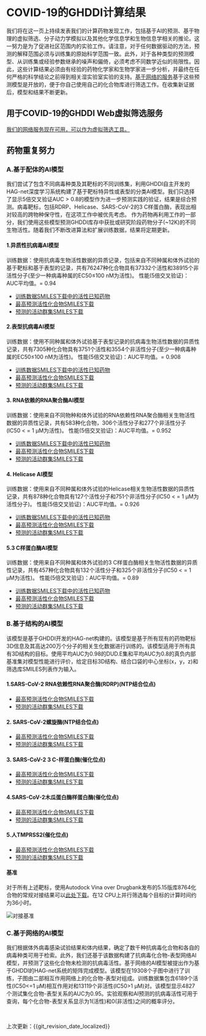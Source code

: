 # COVID-19的GHDDI计算结果


我们将在这一页上持续发表我们的计算药物发现工作，包括基于AI的预测、基于物理的虚拟筛选、分子动力学模拟以及其他化学信息学和生物信息学相关的推论。这一努力是为了促进社区范围内的实验工作。请注意，对于任何数据驱动的方法，预测的解释范围必须与训练集的原始科学范围一致。此外，对于各种类型的预测模型、从训练集或经验参数继承的噪声和偏倚，必须考虑不同数学近似的局限性。因此，这些计算结果必须由有经验的药物化学家和生物学家进一步分析，并最终在任何严格的科学结论之前得到相关湿实验室实验的支持。[基于网络的服务](http://aidd.ghddi.org/covid19/)基于这些预测模型是开放的，便于你自己使用自己的化合物库进行筛选工作。在收集新证据后，模型和结果不断更新。


## 用于COVID-19的GHDDI Web虚拟筛选服务


[我们的网络服务现在可用，可以作为虚拟筛选工具。](http://aidd.ghddi.org/covid19/)




## 药物重复努力


### A.基于配体的AI模型


我们尝试了包含不同病毒种类及其靶标的不同训练集，利用GHDDI自主开发的HAG-net深度学习系统构建了基于靶标特异性或表型的分类AI模型。我们只选择了显示5倍交叉验证AUC > 0.8的模型作为进一步预测实践的验证，结果是综合预测。病毒靶标，包括RDRP、Helicase、SARS-CoV-2的3 C样蛋白酶，表现出相对较高的跨物种保守性，在这项工作中被优先考虑。  作为药物再利用工作的一部分，我们使用这些模型预测GHDDI库存中获批或研究阶段药物分子(~12K)的不同生物活性。随着我们不断改进算法和扩展训练数据，结果将定期更新。




#### 1.异质性抗病毒AI模型


训练数据：使用抗病毒生物活性数据的异质记录，包括来自不同种属和体外试验的基于靶标和基于表型的记录，共有76247种化合物具有37332个活性和38915个非活性分子(至少一种病毒种属的EC50≤100 nM为活性)。
性能(5倍交叉验证)：AUC平均值。= 0.94


* [训练数据SMILES下载中的活性已知药物](https://ghddiai.oss-cn-zhangjiakou.aliyuncs.com/file/AKD_ViralMix.xlsx )
* [最高预测活性化合物SMILES下载](https://ghddiai.oss-cn-zhangjiakou.aliyuncs.com/file/globalvirus_top200.csv)
* [预测的活动群集SMILES下载](https://ghddiai.oss-cn-zhangjiakou.aliyuncs.com/file/globalvirus_topclusters.csv)


#### 2.表型抗病毒AI模型


训练数据：使用不同种属和体外试验基于表型记录的抗病毒生物活性数据的异质性记录，共有7305种化合物具有3751个活性和3554个非活性分子(至少一种病毒种属的EC50≤100 nM为活性)。
性能(5倍交叉验证)：AUC平均值。= 0.908


* [训练数据SMILES下载中的活性已知药物](https://ghddiai.oss-cn-zhangjiakou.aliyuncs.com/file/AKD_ViralPhe.xlsx)
* [最高预测活性化合物SMILES下载](https://ghddiai.oss-cn-zhangjiakou.aliyuncs.com/file/AntivirusPhe_top200.csv)
* [预测的活动群集SMILES下载](https://ghddiai.oss-cn-zhangjiakou.aliyuncs.com/file/AntivirusPhe_topclusters.csv)


#### 3. RNA依赖的RNA聚合酶AI模型


训练数据：使用来自不同物种和体外试验的RNA依赖性RNA聚合酶相关生物活性数据的异质性记录，共有583种化合物，306个活性分子和277个非活性分子(IC50 < = 1 μM为活性)。
性能(5倍交叉验证)：AUC平均值。= 0.952


* [训练数据SMILES下载中的活性已知药物](https://ghddiai.oss-cn-zhangjiakou.aliyuncs.com/file/AKD_RdRP.xlsx)
* [最高预测活性化合物SMILES下载](https://ghddiai.oss-cn-zhangjiakou.aliyuncs.com/file/RDRP_top200.csv)
* [预测的活动群集SMILES下载](https://ghddiai.oss-cn-zhangjiakou.aliyuncs.com/file/RDRP_topclusters.csv)


#### 4. Helicase AI模型


训练数据：使用来自不同种属和体外试验的Helicase相关生物活性数据的异质性记录，共有878种化合物具有127个活性分子和751个非活性分子(IC50 < = 1 μM为活性分子)。
性能(5倍交叉验证)：AUC平均值。= 0.926


* [训练数据SMILES下载中的活性已知药物](https://ghddiai.oss-cn-zhangjiakou.aliyuncs.com/file/AKD_helicase.xlsx)
* [最高预测活性化合物SMILES下载](https://ghddiai.oss-cn-zhangjiakou.aliyuncs.com/file/helicase_top200.csv)
* [预测的活动群集SMILES下载](https://ghddiai.oss-cn-zhangjiakou.aliyuncs.com/file/helicase_topclusters.csv)


#### 5.3 C样蛋白酶AI模型


训练数据：使用来自不同种属和体外试验的3 C样蛋白酶相关生物活性数据的异质性记录，共有457种化合物具有132个活性分子和325个非活性分子(IC50 < = 1 μM为活性)。
性能(5倍交叉验证)：AUC平均值。= 0.89


* [训练数据SMILES下载中的活性已知药物](https://ghddiai.oss-cn-zhangjiakou.aliyuncs.com/file/AKD_3CL.xlsx)
* [最高预测活性化合物SMILES下载](https://ghddiai.oss-cn-zhangjiakou.aliyuncs.com/file/3CL_top200.csv)
* [预测的活动群集SMILES下载](https://ghddiai.oss-cn-zhangjiakou.aliyuncs.com/file/3CL_topclusters.csv)




### B.基于结构的AI模型


该模型是基于GHDDI开发的HAG-net构建的。该模型是基于所有现有的药物靶标3D信息及其高达200万个分子的相关生化数据进行训练的。该模型适用于所有具有3D结构的目标。使用平均AUC为0.98的DUD.E集和平均AUC为0.8的真负内部基准集对模型性能进行评价，给定目标3D结构、结合口袋的中心坐标(x，y，z)和筛选库SMILES列表作为输入。




#### 1.SARS-CoV-2 RNA依赖性RNA聚合酶(RDRP)(NTP结合位点)


* [最高预测活性化合物SMILES下载](https://ghddiai.oss-cn-zhangjiakou.aliyuncs.com/file/rdrp_stock_top200_2.csv)
* [预测的活动群集SMILES下载](https://ghddiai.oss-cn-zhangjiakou.aliyuncs.com/file/rdrp_stock_clusters_2.csv)


#### 2. SARS-CoV-2螺旋酶(NTP结合位点)


* [最高预测活性化合物SMILES下载](https://ghddiai.oss-cn-zhangjiakou.aliyuncs.com/file/helicase_stock_top200_2.csv)
* [预测的活动群集SMILES下载](https://ghddiai.oss-cn-zhangjiakou.aliyuncs.com/file/helicase_stock_clusters_2.csv)


#### 3. SARS-CoV-2 3 C-样蛋白酶(催化位点)


* [最高预测活性化合物SMILES下载](https://ghddiai.oss-cn-zhangjiakou.aliyuncs.com/file/3cl_stock_top200_2.csv)
* [预测的活动群集SMILES下载](https://ghddiai.oss-cn-zhangjiakou.aliyuncs.com/file/3cl_stock_clusters_2.csv)


#### 4.SARS-CoV-2木瓜蛋白酶样蛋白酶(催化位点)


* [最高预测活性化合物SMILES下载](https://ghddiai.oss-cn-zhangjiakou.aliyuncs.com/file/plpro_stock_top200_2.csv)
* [预测的活动群集SMILES下载](https://ghddiai.oss-cn-zhangjiakou.aliyuncs.com/file/plpro_stock_clusters_2.csv)


#### 5.人TMPRSS2(催化位点)


* [最高预测活性化合物SMILES下载](https://ghddiai.oss-cn-zhangjiakou.aliyuncs.com/file/TMPRSS2_stock_top200_2.csv)
* [预测的活动群集SMILES下载](https://ghddiai.oss-cn-zhangjiakou.aliyuncs.com/file/TMPRSS2_stock_clusters_2.csv)


#### 基准


对于所有上述靶标，使用Autodock Vina over Drugbank发布的5.15版库8764化合物的常规对接结果可以[此处下载](https://ghddiai.oss-cn-zhangjiakou.aliyuncs.com/file/vina_dock_all_drugbank515.csv)。在12 CPU上并行筛选每个目标的计算时间约为36小时。


![对接基准](https://ghddiai.oss-cn-zhangjiakou.aliyuncs.com/file/docking.jpeg)




### C.基于网络的AI模型


我们根据体外病毒感染试验结果和体内结果，确定了数千种抗病毒化合物和各自的病毒种类可用于检索。此外，我们还基于该数据构建了抗病毒化合物-表型网络AI模型，并预测了这些化合物未检测的抗病毒活性。基于网络的AI模型被提出作为基于GHDDI的HAG-net系统的矩阵完成模型。该模型在19308个子图中进行了训练，子图由二部相互作用网络上的化合物-表型对组成。训练数据集包含6189个活性(IC50<=1 μM)相互作用对和13119个非活性(IC50>1 μM)对。该模型显示4827个测试集化合物-表型关系的AUC为0.95。实验观察和AI预测的抗病毒活性可用于查询，每个化合物-表型关系显示为1(活性)和0(非活性)之间的概率评分。




<br>


上次更新：{{git_revision_date_localized}}
